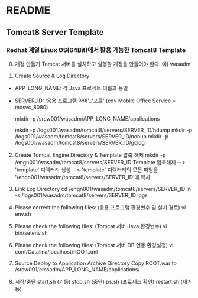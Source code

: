 # README

## Tomcat8 Server Template

### Redhat 계열 Linux OS(64Bit)에서 활용 가능한 Tomcat8 Template

0. 계정 만들기
Tomcat 서버를 설치하고 실행할 계정을 만들어야 한다.
예) wasadm


1. Create Source & Log Directory
* APP_LONG_NAME: 각 Java 프로젝트 이름과 동일
* SERVER_ID: '응용 프로그램 약어'_'포트' (ex> Mobile Office Service = mosvc_8080)

  mkdir -p /srcw001/wasadm/APP_LONG_NAME/applications

  mkdir -p /logs001/wasadm/tomcat8/servers/SERVER_ID/hdump
  mkdir -p /logs001/wasadm/tomcat8/servers/SERVER_ID/nohup
  mkdir -p /logs001/wasadm/tomcat8/servers/SERVER_ID/gclog


2. Create Tomcat Engine Directory & Template 압축 해제
  mkdir -p /engn001/wasadm/tomcat8/servers/SERVER_ID
  Template 압축해제 --> 'template' 디렉터리 생성 --> 'template' 디렉터리의 모든 파일을 '/engn001/wasadm/tomcat8/servers/SERVER_ID'에 복사


3. Link Log Directory
  cd /engn001/wasadm/tomcat8/servers/SERVER_ID
  ln -s /logs001/wasadm/tomcat8/servers/SERVER_ID logs


4. Please correct the following files:
(응용 프로그램 환경변수 및 설치 경로)
  vi env.sh


5. Please check the following files:
(Tomcat 서버 Java 환경변수)
  vi bin/setenv.sh


6. Please check the following files:
(Tomcat 서버 DB 연동 환경설정)
  vi conf/Catalina/localhost/ROOT.xml


7. Source Deploy to Application Archive Directory
Copy ROOT.war to /srcw001/emsadm/APP_LONG_NAME/applications/


8. 시작/중단
start.sh (기동)
stop.sh (중단)
ps.sh (프로세스 확인)
restart.sh (재기동)
